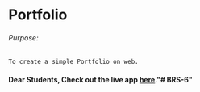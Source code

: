 # Portfolio

###### Purpose:
    To create a simple Portfolio on web.

#### Dear Students, Check out the live app [here](https://ykraghuveer-brs.github.io/BRS-6/)."# BRS-6" 
